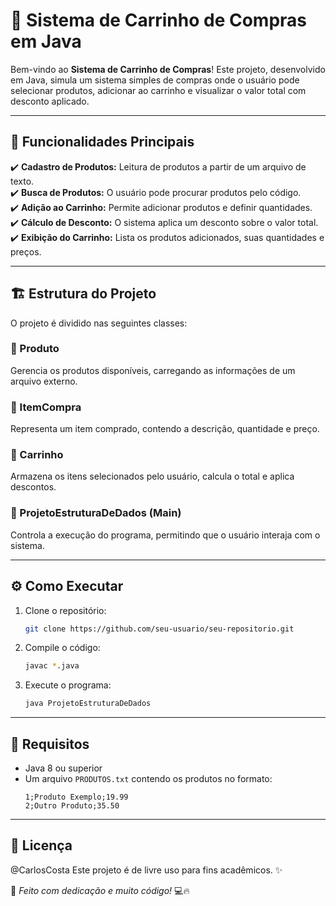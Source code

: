 
# 🛒 Sistema de Carrinho de Compras em Java

Bem-vindo ao **Sistema de Carrinho de Compras**! Este projeto, desenvolvido em Java, simula um sistema simples de compras onde o usuário pode selecionar produtos, adicionar ao carrinho e visualizar o valor total com desconto aplicado.  

---

## 📌 Funcionalidades Principais

✔️ **Cadastro de Produtos:** Leitura de produtos a partir de um arquivo de texto.  
✔️ **Busca de Produtos:** O usuário pode procurar produtos pelo código.  
✔️ **Adição ao Carrinho:** Permite adicionar produtos e definir quantidades.  
✔️ **Cálculo de Desconto:** O sistema aplica um desconto sobre o valor total.  
✔️ **Exibição do Carrinho:** Lista os produtos adicionados, suas quantidades e preços.  

---

## 🏗 Estrutura do Projeto

O projeto é dividido nas seguintes classes:

### 🔹 Produto  
Gerencia os produtos disponíveis, carregando as informações de um arquivo externo.

### 🔹 ItemCompra  
Representa um item comprado, contendo a descrição, quantidade e preço.

### 🔹 Carrinho  
Armazena os itens selecionados pelo usuário, calcula o total e aplica descontos.

### 🔹 ProjetoEstruturaDeDados (Main)  
Controla a execução do programa, permitindo que o usuário interaja com o sistema.

---

## ⚙️ Como Executar

1. Clone o repositório:
   ```bash
   git clone https://github.com/seu-usuario/seu-repositorio.git
   ```
2. Compile o código:
   ```bash
   javac *.java
   ```
3. Execute o programa:
   ```bash
   java ProjetoEstruturaDeDados
   ```

---

## 📌 Requisitos

- Java 8 ou superior  
- Um arquivo `PRODUTOS.txt` contendo os produtos no formato:  
  ```
  1;Produto Exemplo;19.99
  2;Outro Produto;35.50
  ```
  
---

## 📜 Licença
@CarlosCosta
Este projeto é de livre uso para fins acadêmicos. ✨  

🚀 *Feito com dedicação e muito código!* 💻🔥
